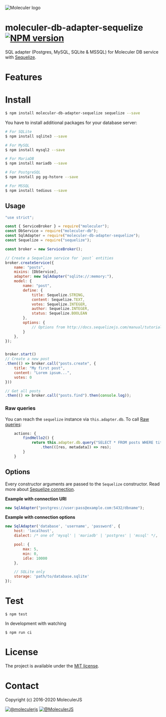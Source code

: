 ![Moleculer logo](http://moleculer.services/images/banner.png)

# moleculer-db-adapter-sequelize [![NPM version](https://img.shields.io/npm/v/moleculer-db-adapter-sequelize.svg)](https://www.npmjs.com/package/moleculer-db-adapter-sequelize)

SQL adapter (Postgres, MySQL, SQLite & MSSQL) for Moleculer DB service with [Sequelize](https://github.com/sequelize/sequelize).

# Features

# Install

```bash
$ npm install moleculer-db-adapter-sequelize sequelize --save
```

You have to install additional packages for your database server:
```bash
# For SQLite
$ npm install sqlite3 --save

# For MySQL
$ npm install mysql2 --save

# For MariaDB
$ npm install mariadb --save

# For PostgreSQL
$ npm install pg pg-hstore --save

# For MSSQL
$ npm install tedious --save
```

## Usage

```js
"use strict";

const { ServiceBroker } = require("moleculer");
const DbService = require("moleculer-db");
const SqlAdapter = require("moleculer-db-adapter-sequelize");
const Sequelize = require("sequelize");

const broker = new ServiceBroker();

// Create a Sequelize service for `post` entities
broker.createService({
    name: "posts",
    mixins: [DbService],
    adapter: new SqlAdapter("sqlite://:memory:"),
    model: {
        name: "post",
        define: {
            title: Sequelize.STRING,
            content: Sequelize.TEXT,
            votes: Sequelize.INTEGER,
            author: Sequelize.INTEGER,
            status: Sequelize.BOOLEAN
        },
        options: {
            // Options from http://docs.sequelizejs.com/manual/tutorial/models-definition.html
        }
    },
});


broker.start()
// Create a new post
.then(() => broker.call("posts.create", {
    title: "My first post",
    content: "Lorem ipsum...",
    votes: 0
}))

// Get all posts
.then(() => broker.call("posts.find").then(console.log));
```

### Raw queries
You can reach the `sequelize` instance via `this.adapter.db`. To call [Raw queries](http://docs.sequelizejs.com/manual/raw-queries.html):

```js
    actions: {
        findHello2() {
            return this.adapter.db.query("SELECT * FROM posts WHERE title = 'Hello 2' LIMIT 1")
                .then(([res, metadata]) => res);
        }
    }
```

## Options
Every constructor arguments are passed to the `Sequelize` constructor. Read more about [Sequelize connection](http://docs.sequelizejs.com/manual/installation/getting-started.html).

**Example with connection URI**
```js
new SqlAdapter("postgres://user:pass@example.com:5432/dbname");
```

**Example with connection options**
```js
new SqlAdapter('database', 'username', 'password', {
    host: 'localhost',
    dialect: /* one of 'mysql' | 'mariadb' | 'postgres' | 'mssql' */,

    pool: {
        max: 5,
        min: 0,
        idle: 10000
    },

    // SQLite only
    storage: 'path/to/database.sqlite'
});
```

# Test
```
$ npm test
```

In development with watching

```
$ npm run ci
```

# License
The project is available under the [MIT license](https://tldrlegal.com/license/mit-license).

# Contact
Copyright (c) 2016-2020 MoleculerJS

[![@moleculerjs](https://img.shields.io/badge/github-moleculerjs-green.svg)](https://github.com/moleculerjs) [![@MoleculerJS](https://img.shields.io/badge/twitter-MoleculerJS-blue.svg)](https://twitter.com/MoleculerJS)
